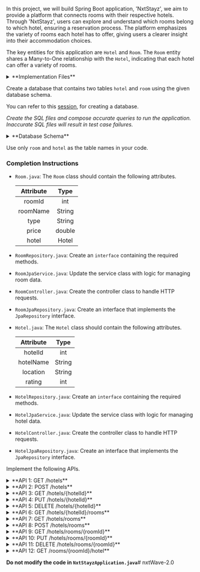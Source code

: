 In this project, we will build Spring Boot application, 'NxtStayz', we aim to provide a platform that connects rooms with their respective hotels. Through 'NxtStayz', users can explore and understand which rooms belong to which hotel, ensuring a reservation process. The platform emphasizes the variety of rooms each hotel has to offer, giving users a clearer insight into their accommodation choices.

The key entities for this application are `Hotel` and `Room`. The `Room` entity shares a Many-to-One relationship with the `Hotel`, indicating that each hotel can offer a variety of rooms.

<details>
<summary>**Implementation Files**</summary>

Use these files to complete the implementation:

- `RoomController.java`
- `RoomRepository.java`
- `RoomJpaService.java`
- `RoomJpaRepository.java`
- `Room.java`
- `HotelController.java`
- `HotelRepository.java`
- `HotelJpaService.java`
- `HotelJpaRepository.java`
- `Hotel.java`

</details>

Create a database that contains two tables `hotel` and `room` using the given database schema.

You can refer to this [session](https://learning.ccbp.in/course?c_id=e345dfa4-f5ce-406e-b19a-4ed720c54136&s_id=6a60610e-79c2-4e15-b675-45ddbd9bbe82&t_id=f880166e-2f51-4403-81a0-d2430694dae8), for creating a database.

_Create the SQL files and compose accurate queries to run the application. Inaccurate SQL files will result in test case failures._

<details>
<summary>**Database Schema**</summary>

#### Hotel Table

| Columns  |                 Type                  |
| :------: | :-----------------------------------: |
|    id    | INTEGER (Primary Key, Auto Increment) |
|   name   |                 TEXT                  |
| location |                 TEXT                  |
|  rating  |                INTEGER                |

#### Room Table

|  Columns   |                 Type                 |
| :--------: | :----------------------------------: |
|     id     | INTEGER(Primary Key, Auto Increment) |
| roomNumber |                 TEXT                 |
|    type    |                 TEXT                 |
|   price    |                DOUBLE                |
|  hotelId   |        INTEGER (Foreign Key)         |

You can use the given sample data to populate the tables.

<details>
<summary>**Sample Data**</summary>

#### Hotel Data

|  id   |          name           |  location   | rating |
| :---: | :---------------------: | :---------: | :----: |
|   1   |     The Plaza Hotel     |  New York   |   4    |
|   2   | The Beverly Hills Hotel | Los Angeles |   5    |
|   3   |       The Langham       |   Chicago   |   3    |

#### Room Data

|  id   | roomNumber |        type         |  price  | hotelId |
| :---: | :--------: | :-----------------: | :-----: | :-----: |
|   1   |   A-101    |     Deluxe Room     | 375.00  |    1    |
|   2   |   A-205    |        Suite        | 950.00  |    1    |
|   3   |   B-106    |   Penthouse Suite   | 2500.00 |    1    |
|   4   |   C-401    | Superior Guest Room | 465.00  |    2    |
|   5   |   D-202    |      Bungalow       | 1250.00 |    2    |
|   6   |   A-107    |   Penthouse Suite   | 3300.00 |    2    |
|   7   |   A-301    |     Grand Room      | 410.00  |    3    |
|   8   |   C-313    |   Executive Suite   | 700.00  |    3    |
|   9   |   D-404    |    Premier Suite    | 880.00  |    3    |

</details>

</details>

<MultiLineNote>

Use only `room` and `hotel` as the table names in your code.

</MultiLineNote>

### Completion Instructions

- `Room.java`: The `Room` class should contain the following attributes.

    | Attribute |  Type  |
    | :-------: | :----: |
    |  roomId   |  int   |
    | roomName  | String |
    |   type    | String |
    |   price   | double |
    |   hotel   | Hotel  |

- `RoomRepository.java`: Create an `interface` containing the required methods.
- `RoomJpaService.java`: Update the service class with logic for managing room data.
- `RoomController.java`: Create the controller class to handle HTTP requests.
- `RoomJpaRepository.java`: Create an interface that implements the `JpaRepository` interface.
  
- `Hotel.java`: The `Hotel` class should contain the following attributes.

    | Attribute |  Type  |
    | :-------: | :----: |
    |  hotelId  |  int   |
    | hotelName | String |
    | location  | String |
    |  rating   |  int   |

- `HotelRepository.java`: Create an `interface` containing the required methods.
- `HotelJpaService.java`: Update the service class with logic for managing hotel data.
- `HotelController.java`: Create the controller class to handle HTTP requests.
- `HotelJpaRepository.java`: Create an interface that implements the `JpaRepository` interface.

Implement the following APIs.

<details>
<summary>**API 1: GET /hotels**</summary>

#### Path: `/hotels`

#### Method: `GET`

#### Description:

Returns a list of all hotels in the `hotel` table.

#### Response

```json
[
    {
        "hotelId": 1,
        "hotelName": "The Plaza Hotel",
        "location": "New York",
        "rating": 4
    },
    ...
]
```

</details>

<details>
<summary>**API 2: POST /hotels**</summary>

#### Path: `/hotels`

#### Method: `POST`

#### Description:

Creates a new hotel in the `hotel` table. The `hotelId` is auto-incremented.

#### Request

```json
{
    "hotelName": "Fontain Miami Beach",
    "location": "Miami",
    "rating": 4
}
```

#### Response

```json
{
    "hotelId": 5,
    "hotelName": "Fontain Miami Beach",
    "location": "Miami",
    "rating": 4
}
```

</details>

<details>
<summary>**API 3: GET /hotels/{hotelId}**</summary>

#### Path: `/hotels/{hotelId}`

#### Method: `GET`

#### Description:

Returns a hotel based on the `hotelId`. If the given `hotelId` is not found in the `hotel` table, raise `ResponseStatusException` with `HttpStatus.NOT_FOUND`.


#### Success Response

```json
{
    "hotelId": 1,
    "hotelName": "The Plaza Hotel",
    "location": "New York",
    "rating": 4
}
```

</details>

<details>
<summary>**API 4: PUT /hotels/{hotelId}**</summary>

#### Path: `/hotels/{hotelId}`

#### Method: `PUT`

#### Description:

Updates the details of a hotel based on the `hotelId` and returns the updated hotel details. If the given `hotelId` is not found in the `hotel` table, raise `ResponseStatusException` with `HttpStatus.NOT_FOUND`.

#### Request

```json
{
    "hotelName": "Fontainebleau Miami Beach",
    "rating": 5
}
```

#### Success Response

```json
{
    "hotelId": 4,
    "hotelName": "Fontainebleau Miami Beach",
    "location": "Miami",
    "rating": 5
}
```

</details>

<details>
<summary>**API 5: DELETE /hotels/{hotelId}**</summary>

#### Path: `/hotels/{hotelId}`

#### Method: `DELETE`

#### Description:

Deletes a hotel from the `hotel` table based on the `hotelId` and returns the status code `204`(raise `ResponseStatusException` with `HttpStatus.NO_CONTENT`). Also, remove the associtation with the room by keeping a _null_ value in the `room` table.

If the given `hotelId` is not found in the `hotel` table, raise `ResponseStatusException` with `HttpStatus.NOT_FOUND`. 

#### Sample Room object when its corresponding hotel is deleted

```json
{
    "roomId": 1,
    "roomNumber": "A-101",
    "roomType": "Deluxe Room",
    "price": 375.0,
    "hotel": null
}
```

</details>

<details>
<summary>**API 6: GET /hotels/{hotelId}/rooms**</summary>

#### Path: `/hotels/{hotelId}/rooms`

#### Method: `GET`

#### Description:

Returns a list of all rooms of the hotel based on the `hotelId`. If the given `hotelId` is not found in the `hotel` table, raise `ResponseStatusException` with `HttpStatus.NOT_FOUND`.

#### Success Response

```json
[
    {
        "roomId": 1,
        "roomNumber": "A-101",
        "roomType": "Deluxe Room",
        "price": 375.0,
        "hotel": {
            "hotelId": 1,
            "hotelName": "The Plaza Hotel",
            "location": "New York",
            "rating": 4
        }
    },
    ...
]
```



</details>

<details>
<summary>**API 7: GET /hotels/rooms**</summary>

#### Path: `/hotels/rooms`

#### Method: `GET`

#### Description:

Returns a list of all rooms in the `room` table.

#### Response

```json
[
    {
        "roomId": 1,
        "roomNumber": "A-101",
        "roomType": "Deluxe Room",
        "price": 375.0,
        "hotel": {
            "hotelId": 1,
            "hotelName": "The Plaza Hotel",
            "location": "New York",
            "rating": 4
        }
    },
    ...
]
```

</details>

<details>
<summary>**API 8: POST /hotels/rooms**</summary>

#### Path: `/hotels/rooms`

#### Method: `POST`

#### Description:

Creates a new room in the `room` table and create an association between the room and the hotel based on the `hotelId` of the `hotel` field. The `roomId` is auto-incremented.

#### Request

```json
{
    "roomNumber": "D-201",
    "roomType": "Ocean Room",
    "price": 300.00,
    "hotel": {
        "hotelId": 2
    }
}
```

#### Response

```json
{
    "roomId": 10,
    "roomNumber": "D-201",
    "roomType": "Ocean Room",
    "price": 300.0,
    "hotel": {
        "hotelId": 2,
        "hotelName": "The Beverly Hills Hotel",
        "location": "Los Angeles",
        "rating": 5
    }
}
```

</details>

<details>
<summary>**API 9: GET /hotels/rooms/{roomId}**</summary>

#### Path: `/hotels/rooms/{roomId}`

#### Method: `GET`

#### Description:

Returns a room based on the `roomId`. If the given `roomId` is not found in the `room` table, raise `ResponseStatusException` with `HttpStatus.NOT_FOUND`.


#### Success Response

```json
{
    "roomId": 1,
    "roomNumber": "A-101",
    "roomType": "Deluxe Room",
    "price": 375.0,
    "hotel": {
        "hotelId": 1,
        "hotelName": "The Plaza Hotel",
        "location": "New York",
        "rating": 4
    }
}
```

</details>

<details>
<summary>**API 10: PUT /hotels/rooms/{roomId}**</summary>

#### Path: `/hotels/rooms/{roomId}`

#### Method: `PUT`

#### Description:

Updates the details of a room based on the `roomId` and returns the updated room details. If the `hotelId` in the `hotel` field is provided, update the association between the room and the hotel based on the `hotelId`. If the given `roomId` is not found in the `room` table, raise `ResponseStatusException` with `HttpStatus.NOT_FOUND`.

#### Request

```json
{
    "roomNumber": "D-401",
    "roomType": "Oceanfront Room",
    "price": 350.00,
    "hotel": {
        "hotelId": 4
    }
}
```

#### Success Response

```json
{
    "roomId": 11,
    "roomNumber": "D-401",
    "roomType": "Oceanfront Room",
    "price": 350.0,
    "hotel": {
        "hotelId": 4,
        "hotelName": "Fontainebleau Miami Beach",
        "location": "Miami",
        "rating": 5
    }
}
```

</details>

<details>
<summary>**API 11: DELETE /hotels/rooms/{roomId}**</summary>

#### Path: `/hotels/rooms/{roomId}`

#### Method: `DELETE`

#### Description:

Deletes a room from the `room` table based on the `roomId` and returns the status code `204`(raise `ResponseStatusException` with `HttpStatus.NO_CONTENT`). If the given `roomId` is not found in the `room` table, raise `ResponseStatusException` with `HttpStatus.NOT_FOUND`.

</details>

<details>
<summary>**API 12: GET /rooms/{roomId}/hotel**</summary>

#### Path: `/rooms/{roomId}/hotel`

#### Method: `GET`

#### Description:

Returns a hotel of the room based on the `roomId`. If the given `roomId` is not found in the `room` table, raise `ResponseStatusException` with `HttpStatus.NOT_FOUND`.

#### Success Response

```json
{
    "hotelId": 1,
    "hotelName": "The Plaza Hotel",
    "location": "New York",
    "rating": 4
}
```

</details>

**Do not modify the code in `NxtStayzApplication.java`**# nxtWave-2.0
